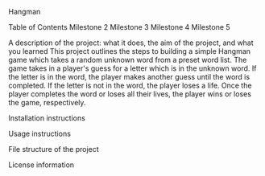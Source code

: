 Hangman

Table of Contents
Milestone 2
Milestone 3
Milestone 4
Milestone 5

A description of the project: what it does, the aim of the project, and what you learned
This project outlines the steps to building a simple Hangman game which takes a random unknown word from a preset word list.
The game takes in a player's guess for a letter which is in the unknown word. If the letter is in the word, the player makes another guess until the word is completed.
If the letter is not in the word, the player loses a life. Once the player completes the word or loses all their lives, the player wins or loses the game, respectively.

Installation instructions

Usage instructions

File structure of the project

License information

